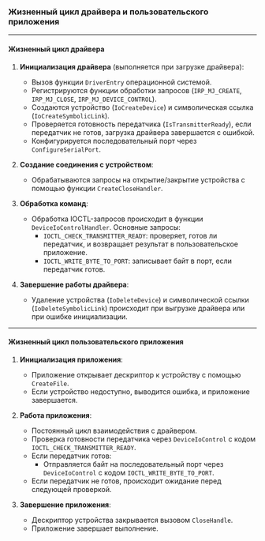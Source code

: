 ### Жизненный цикл драйвера и пользовательского приложения

---

#### **Жизненный цикл драйвера**

1. **Инициализация драйвера** (выполняется при загрузке драйвера):
   - Вызов функции `DriverEntry` операционной системой.
   - Регистрируются функции обработки запросов (`IRP_MJ_CREATE`, `IRP_MJ_CLOSE`, `IRP_MJ_DEVICE_CONTROL`).
   - Создаются устройство (`IoCreateDevice`) и символическая ссылка (`IoCreateSymbolicLink`).
   - Проверяется готовность передатчика (`IsTransmitterReady`), если передатчик не готов, загрузка драйвера завершается с ошибкой.
   - Конфигурируется последовательный порт через `ConfigureSerialPort`.

2. **Создание соединения с устройством**:
   - Обрабатываются запросы на открытие/закрытие устройства с помощью функции `CreateCloseHandler`.

3. **Обработка команд**:
   - Обработка IOCTL-запросов происходит в функции `DeviceIoControlHandler`. Основные запросы:
     - `IOCTL_CHECK_TRANSMITTER_READY`: проверяет, готов ли передатчик, и возвращает результат в пользовательское приложение.
     - `IOCTL_WRITE_BYTE_TO_PORT`: записывает байт в порт, если передатчик готов.

4. **Завершение работы драйвера**:
   - Удаление устройства (`IoDeleteDevice`) и символической ссылки (`IoDeleteSymbolicLink`) происходит при выгрузке драйвера или при ошибке инициализации.

---

#### **Жизненный цикл пользовательского приложения**

1. **Инициализация приложения**:
   - Приложение открывает дескриптор к устройству с помощью `CreateFile`.
   - Если устройство недоступно, выводится ошибка, и приложение завершается.

2. **Работа приложения**:
   - Постоянный цикл взаимодействия с драйвером.
   - Проверка готовности передатчика через `DeviceIoControl` с кодом `IOCTL_CHECK_TRANSMITTER_READY`.
   - Если передатчик готов:
     - Отправляется байт на последовательный порт через `DeviceIoControl` с кодом `IOCTL_WRITE_BYTE_TO_PORT`.
   - Если передатчик не готов, происходит ожидание перед следующей проверкой.

3. **Завершение приложения**:
   - Дескриптор устройства закрывается вызовом `CloseHandle`.
   - Приложение завершает выполнение.